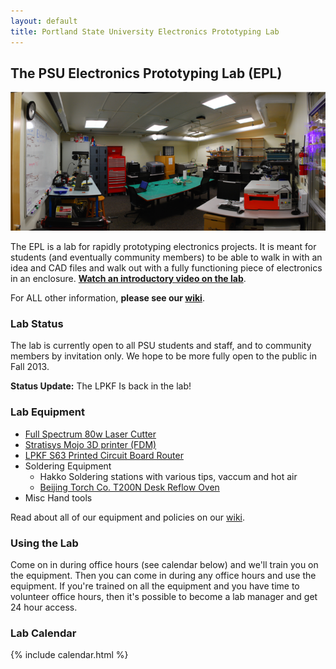 ```yaml
---
layout: default
title: Portland State University Electronics Prototyping Lab
---
```


## The PSU Electronics Prototyping Lab (EPL)

![The EPL](/images/lab_panorama.png)

The EPL is a lab for rapidly prototyping electronics projects. It is meant for
students (and eventually community members) to be able to walk in with an idea
and CAD files and walk out with a fully functioning piece of electronics in an
enclosure. **[Watch an introductory video on the lab](http://youtu.be/P7JFAv6JM00 "YouTube")**.

For ALL other information, **please see our [wiki](https://github.com/psu-epl/psu-epl.github.com/wiki "PSU EPL Wiki")**.


### Lab Status

The lab is currently open to all PSU students and staff, and to community members
by invitation only. We hope to be more fully open to the public in Fall 2013.

**Status Update:** The LPKF Is back in the lab! 

### Lab Equipment

- [Full Spectrum 80w Laser Cutter](https://github.com/psu-epl/psu-epl.github.com/wiki/Lasercutter)
- [Stratisys Mojo 3D printer (FDM)](https://github.com/psu-epl/psu-epl.github.com/wiki/Mojo-3D-Printer-SOP)
- [LPKF S63 Printed Circuit Board Router](https://github.com/psu-epl/psu-epl.github.com/wiki/LPKF)
- Soldering Equipment
   - Hakko Soldering stations with various tips, vaccum and hot air
   - [Beijing Torch Co. T200N Desk Reflow Oven](https://github.com/psu-epl/psu-epl.github.com/wiki/Reflow-Oven-SOP)
- Misc Hand tools

Read about all of our equipment and policies on our [wiki](https://github.com/psu-epl/psu-epl.github.com/wiki "PSU EPL Wiki").


### Using the Lab

Come on in during office hours (see calendar below) and we'll train you on the equipment. 
Then you can come in during any office hours and use the equipment. If you're trained on
all the equipment and you have time to volunteer office hours, then it's possible to become
a lab manager and get 24 hour access.


### Lab Calendar

{% include calendar.html %}

